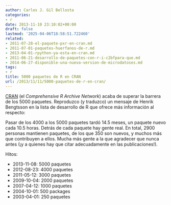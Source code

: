 ```yaml
---
author: Carlos J. Gil Bellosta
categories:
- r
date: 2013-11-10 23:10:02+00:00
draft: false
lastmod: '2025-04-06T18:58:51.722460'
related:
- 2011-07-28-el-paquete-pxr-en-cran.md
- 2011-07-01-paquetes-huerfanos-de-r.md
- 2013-04-01-rpython-ya-esta-en-cran.md
- 2011-06-21-desarrollo-de-paquetes-con-r-i-c2bfpara-que.md
- 2014-06-27-disponible-una-nueva-version-de-microdatoses.md
tags:
- r
title: 5000 paquetes de R en CRAN
url: /2013/11/11/5000-paquetes-de-r-en-cran/
---
```


[CRAN](http://cran.r-project.org/) (el _Comprehensive R Archive Network_) acaba de superar la barrera de los 5000 paquetes. Reproduzco (y traduzco) un mensaje de Henrik Bengtsson en la lista de desarrollo de R que ofrece más información al respecto:

Pasar de los 4000 a los 5000 paquetes tardó 14.5 meses, un paquete nuevo cada 10.5 horas. Detrás de cada paquete hay gente real. En total, 2900 personas mantienen paquetes, de los que 350 son nuevos, y muchos más que contribuyen a ellos. Mucha más gente a la que agradecer que nunca antes (¡y a quienes hay que citar adecuadamente en las publicaciones!).

Hitos:

* 2013-11-08: 5000 paquetes
* 2012-08-23: 4000 paquetes
* 2011-05-12: 3000 paquetes
* 2009-10-04: 2000 paquetes
* 2007-04-12: 1000 paquetes
* 2004-10-01: 500 packages
* 2003-04-01: 250 paquetes